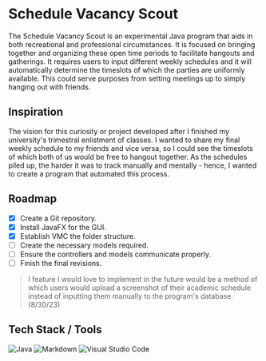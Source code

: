 # Schedule Vacancy Scout

The Schedule Vacancy Scout is an experimental Java program that aids in both recreational and professional circumstances. It is focused on bringing together and organizing these open time periods to facilitate hangouts and gatherings. It requires users to input different weekly schedules and it will automatically determine the timeslots of which the parties are uniformly available. This could serve purposes from setting meetings up to simply hanging out with friends.

## Inspiration

The vision for this curiosity or project  developed after I finished my university's trimestral enlistment of classes. I wanted to share my final weekly schedule to my friends and vice versa, so I could see the timeslots of which both of us would be free to hangout together. As the schedules piled up, the harder it was to track manually and mentally - hence, I wanted to create a program that automated this process.

## Roadmap

- [X] Create a Git repository.
- [X] Install JavaFX for the GUI.
- [X] Establish VMC the folder structure.
- [ ] Create the necessary models required.
- [ ] Ensure the controllers and models communicate properly.
- [ ] Finish the final revisions.

> I feature I would love to implement in the future would be a method of which users would upload a screenshot of their academic schedule instead of inputting them manually to the program's database. (8/30/23)

## Tech Stack / Tools

![Java](https://img.shields.io/badge/java-%23ED8B00.svg?style=for-the-badge&logo=openjdk&logoColor=white)
![Markdown](https://img.shields.io/badge/markdown-%23000000.svg?style=for-the-badge&logo=markdown&logoColor=white)
![Visual Studio Code](https://img.shields.io/badge/Visual%20Studio%20Code-0078d7.svg?style=for-the-badge&logo=visual-studio-code&logoColor=white)
